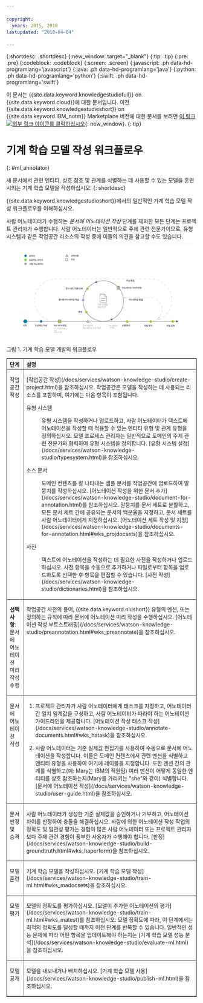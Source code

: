 ```yaml
---

copyright:
  years: 2015, 2018
lastupdated: "2018-04-04"

---
```


{:shortdesc: .shortdesc}
{:new_window: target="_blank"}
{:tip: .tip}
{:pre: .pre}
{:codeblock: .codeblock}
{:screen: .screen}
{:javascript: .ph data-hd-programlang='javascript'}
{:java: .ph data-hd-programlang='java'}
{:python: .ph data-hd-programlang='python'}
{:swift: .ph data-hd-programlang='swift'}

이 문서는 {{site.data.keyword.knowledgestudiofull}} on {{site.data.keyword.cloud}}에 대한 문서입니다. 이전 {{site.data.keyword.knowledgestudioshort}} on {{site.data.keyword.IBM_notm}} Marketplace 버전에 대한 문서를 보려면 [이 링크 ![외부 링크 아이콘](../../icons/launch-glyph.svg "외부 링크 아이콘")를 클릭하십시오](https://console.bluemix.net/docs/services/knowledge-studio/ml-annotator.html){: new_window}.
{: tip}

# 기계 학습 모델 작성 워크플로우
{: #ml_annotator}

새 문서에서 관련 엔티티, 상호 참조 및 관계를 식별하는 데 사용할 수 있는 모델을 훈련시키는 기계 학습 모델을 작성하십시오.
{: shortdesc}

{{site.data.keyword.knowledgestudioshort}}에서의 일반적인 기계 학습 모델 작성 워크플로우를 이해하십시오. 

사람 어노테이터가 수행하는 *문서에 어노테이션 작성* 단계를 제외한 모든 단계는 프로젝트 관리자가 수행합니다. 사람 어노테이터는 일반적으로 주제 관련 전문가이므로, 유형 시스템과 같은 작업공간 리소스의 작성 중에 이들의 의견을 참고할 수도 있습니다. 

![기계 학습 모델 개발의 워크플로우](images/wks-checklist.svg "모델을 작성하기 위해 수행해야 하는 주요 단계를 보여줌") 그림 1. 기계 학습 모델 개발의 워크플로우

<table cellpadding="4" cellspacing="0" summary="모델 작성 및 정제" border="1" class="simpletable"><tr class="sthead"><th valign="bottom" align="left" id="d14771e70" class="stentry thleft thbot">단계</th>
<th valign="bottom" align="left" id="d14771e72" class="stentry thleft thbot">설명</th>
</tr>
<tr class="strow"><td valign="top" headers="d14771e70" class="stentry"><p class="p wrapper">작업공간 작성</p></td>
<td valign="top" headers="d14771e72" class="stentry"><p class="p wrapper">[작업공간 작성](/docs/services/watson-knowledge-studio/create-project.html)을 참조하십시오. 작업공간은 모델을 작성하는 데 사용되는
리소스를 포함하며, 여기에는 다음 항목이 포함됩니다. </p><dl class="dl"><dt class="dt dlterm">유형 시스템</dt>
<dd class="dd"><p class="p wrapper">유형 시스템을 작성하거나 업로드하고, 사람 어노테이터가 텍스트에 어노테이션을 작성할 때 적용할 수 있는 엔티티 유형 및 관계 유형을
정의하십시오. 모델 프로세스 관리자는 일반적으로 도메인의 주제 관련 전문가와
협력하여 유형 시스템을 정의합니다. [유형 시스템 설정](/docs/services/watson-knowledge-studio/typesystem.html)을 참조하십시오. </p></dd>
<dt class="dt dlterm">소스 문서</dt>
<dd class="dd"><p class="p wrapper">도메인 컨텐츠를 잘 나타내는 샘플 문서를 작업공간에 업로드하여
말뭉치를 작성하십시오. [어노테이션 작성을 위한 문서 추가](/docs/services/watson-knowledge-studio/document-for-annotation.html)를 참조하십시오. 말뭉치를
문서 세트로 분할하고, 모든 문서 세트 간에 공유되는 문서의 백분율을 지정하고, 문서 세트를 사람 어노테이터에게
지정하십시오. [어노테이션 세트 작성 및 지정](/docs/services/watson-knowledge-studio/documents-for-annotation.html#wks_projdocsets)을 참조하십시오. </p></dd>
<dt class="dt dlterm">사전</dt>
<dd class="dd"><p class="p wrapper">텍스트에 어노테이션을 작성하는 데 필요한 사전을 작성하거나 업로드하십시오. 사전 항목을 수동으로 추가하거나
파일로부터 항목을 업로드하도록 선택한 후 항목을 편집할 수 있습니다. [사전 작성](/docs/services/watson-knowledge-studio/dictionaries.html)을 참조하십시오. </p></dd>
</dl>
</td>
</tr>
<tr class="strow"><td valign="top" headers="d14771e70" class="stentry"><p class="p wrapper"><strong class="ph b">선택사항</strong>: 문서에 어노테이션 미리 작성 수행</p></td>
<td valign="top" headers="d14771e72" class="stentry"><p class="p wrapper">작업공간 사전의 용어, {{site.data.keyword.nlushort}} 유형의 멘션, 또는 정의하는 규칙에 따라
문서에 어노테이션 미리 작성을 수행하십시오. [어노테이션 작성 부트스트래핑](/docs/services/watson-knowledge-studio/preannotation.html#wks_preannotate)을 참조하십시오. </p></td>
</tr>
<tr class="strow"><td valign="top" headers="d14771e70" class="stentry"><p class="p wrapper">문서에 어노테이션 작성</p></td>
<td valign="top" headers="d14771e72" class="stentry"><ol class="ol"><li class="li"><p class="p wrapper">프로젝트 관리자가 사람 어노테이터에게 태스크를 지정하고,
어노테이터 간 일치 임계값을 구성하고, 사람 어노테이터가 따라야 하는 어노테이션 가이드라인을 제공합니다. 
[어노테이션 작성 태스크 작성](/docs/services/watson-knowledge-studio/annotate-documents.html#wks_hatask)을 참조하십시오. </p></li>
<li class="li"><p class="p wrapper">사람 어노테이터는 기준 실제값 편집기를 사용하여 수동으로
문서에 어노테이션을 작성합니다. 이들은 도메인 컨텐츠에서 관련 멘션을 식별하고
엔티티 유형을 사용하여 여기에 레이블을 지정합니다. 또한 멘션 간의
관계를 식별하고(예: Mary는 IBM의 직원임) 여러 멘션이 어떻게 동일한 엔티티를
상호 참조하는지(Mary를 가리키는 "she"와 같이) 식별합니다. [문서에 어노테이션 작성](/docs/services/watson-knowledge-studio/user-guide.html)을 참조하십시오. </p></li>
</ol>
</td>
</tr>
<tr class="strow"><td valign="top" headers="d14771e70" class="stentry"><p class="p wrapper">문서 판정 및 승격</p></td>
<td valign="top" headers="d14771e72" class="stentry"><p class="p wrapper">사람 어노테이터가 생성한 기준 실제값을 승인하거나 거부하고,
어노테이션 차이를 판정하여 충돌을 해결하십시오. 사람에 의한 어노테이션 작성 작업의
정확도 및 일관성 평가는 경험이 많은 사람 어노테이터 또는 프로젝트 관리자보다
주제 관련 경험이 풍부한 사용자가 수행해야 합니다. [판정](/docs/services/watson-knowledge-studio/build-groundtruth.html#wks_haperform)을 참조하십시오. </p></td>
</tr>
<tr class="strow"><td valign="top" headers="d14771e70" class="stentry"><p class="p wrapper">모델 훈련</p></td>
<td valign="top" headers="d14771e72" class="stentry"><p class="p wrapper">기계 학습 모델을 작성하십시오. [기계 학습 모델 작성](/docs/services/watson-knowledge-studio/train-ml.html#wks_madocsets)을 참조하십시오. </p></td>
</tr>
<tr class="strow"><td valign="top" headers="d14771e70" class="stentry"><p class="p wrapper">모델 평가</p></td>
<td valign="top" headers="d14771e72" class="stentry"><p class="p wrapper">모델의 정확도를 평가하십시오. [모델이 추가한 어노테이션의 평가](/docs/services/watson-knowledge-studio/train-ml.html#wks_matest)를 참조하십시오. 모델 정확도에 따라,
이 단계에서는 최적의 정확도를 달성할 때까지 이전 단계를 반복할 수 있습니다. 일반적인 성능 문제에 따라 어떤 항목을 업데이트해야 하는지는 [기계 학습 모델 성능 분석](/docs/services/watson-knowledge-studio/evaluate-ml.html)을
참조하십시오. </p></td>
</tr>
<tr class="strow"><td valign="top" headers="d14771e70" class="stentry"><p class="p wrapper">모델 공개</p></td>
<td valign="top" headers="d14771e72" class="stentry"><p class="p wrapper">모델을 내보내거나 배치하십시오. [기계 학습 모델 사용](/docs/services/watson-knowledge-studio/publish-ml.html)을 참조하십시오. </p></td>
</tr>
</table>
